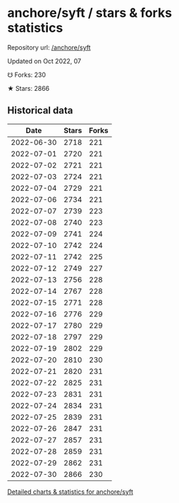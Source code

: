 # anchore/syft / stars & forks statistics

Repository url: [/anchore/syft](https://github.com/anchore/syft)

Updated on Oct 2022, 07

☋ Forks: 230

★ Stars: 2866

## Historical data
| Date | Stars | Forks |
|------|-------|-------|
| 2022-06-30 | 2718 | 221 | 
| 2022-07-01 | 2720 | 221 | 
| 2022-07-02 | 2721 | 221 | 
| 2022-07-03 | 2724 | 221 | 
| 2022-07-04 | 2729 | 221 | 
| 2022-07-06 | 2734 | 221 | 
| 2022-07-07 | 2739 | 223 | 
| 2022-07-08 | 2740 | 223 | 
| 2022-07-09 | 2741 | 224 | 
| 2022-07-10 | 2742 | 224 | 
| 2022-07-11 | 2742 | 225 | 
| 2022-07-12 | 2749 | 227 | 
| 2022-07-13 | 2756 | 228 | 
| 2022-07-14 | 2767 | 228 | 
| 2022-07-15 | 2771 | 228 | 
| 2022-07-16 | 2776 | 229 | 
| 2022-07-17 | 2780 | 229 | 
| 2022-07-18 | 2797 | 229 | 
| 2022-07-19 | 2802 | 229 | 
| 2022-07-20 | 2810 | 230 | 
| 2022-07-21 | 2820 | 231 | 
| 2022-07-22 | 2825 | 231 | 
| 2022-07-23 | 2831 | 231 | 
| 2022-07-24 | 2834 | 231 | 
| 2022-07-25 | 2839 | 231 | 
| 2022-07-26 | 2847 | 231 | 
| 2022-07-27 | 2857 | 231 | 
| 2022-07-28 | 2859 | 231 | 
| 2022-07-29 | 2862 | 231 | 
| 2022-07-30 | 2866 | 230 | 


[Detailed charts & statistics for anchore/syft](https://reviewgithub.com/rep/anchore/syft)
